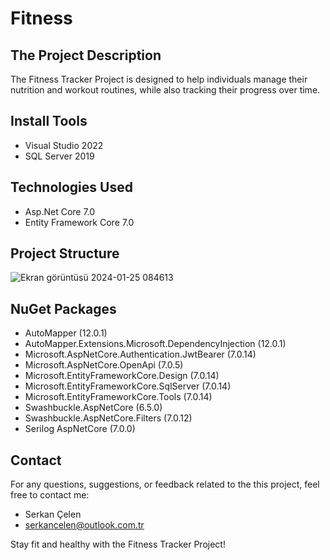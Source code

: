 # Fitness

## The Project Description
The Fitness Tracker Project is designed to help individuals manage their nutrition and workout routines, while also tracking their progress over time.

## Install Tools
- Visual Studio 2022
- SQL Server 2019

## Technologies Used

- Asp.Net Core 7.0
- Entity Framework Core 7.0

## Project Structure

![Ekran görüntüsü 2024-01-25 084613](https://github.com/serkancelen/Fitness/assets/139682589/23606f03-926a-490c-b20a-6aef85d6e517)

## NuGet Packages

- AutoMapper (12.0.1)
- AutoMapper.Extensions.Microsoft.DependencyInjection (12.0.1)
- Microsoft.AspNetCore.Authentication.JwtBearer (7.0.14)
- Microsoft.AspNetCore.OpenApi (7.0.5)
- Microsoft.EntityFrameworkCore.Design (7.0.14)
- Microsoft.EntityFrameworkCore.SqlServer (7.0.14)
- Microsoft.EntityFrameworkCore.Tools (7.0.14)
- Swashbuckle.AspNetCore (6.5.0)
- Swashbuckle.AspNetCore.Filters (7.0.12)
- Serilog AspNetCore (7.0.0)

## Contact
For any questions, suggestions, or feedback related to the this project, feel free to contact me:

- Serkan Çelen
- serkancelen@outlook.com.tr
  
Stay fit and healthy with the Fitness Tracker Project!
